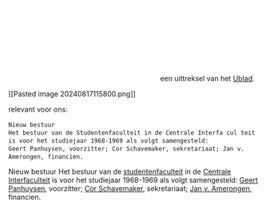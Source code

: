![](K1.68.2.pdf)
een uittreksel van het [Ublad](../../../../concepten/organisaties/bladen/Ublad.md).

[[Pasted image 20240817115800.png]]

relevant voor ons: 
```
Nieuw bestuur
Het bestuur van de Studentenfaculteit in de Centrale Interfa cul teit is voor het studiejaar 1968-1969 als volgt samengesteld:
Geert Panhuysen, voorzitter; Cor Schavemaker, sekretariaat; Jan v. Amerongen, financien.
```

Nieuw bestuur
Het bestuur van de [studentenfaculteit](../../../../concepten/organisaties/studentenfaculteit.md) in de [Centrale Interfaculteit](../../../../concepten/organisaties/Centrale%20Interfaculteit.md) is voor het studiejaar 1968-1969 als volgt samengesteld:
[Geert Panhuysen](../../../../concepten/personen/Geert%20Panhuysen.md), voorzitter; [Cor Schavemaker](../../../../concepten/personen/Cor%20Schavemaker.md), sekretariaat; [Jan v. Amerongen](../../../../concepten/personen/Jan%20v.%20Amerongen.md), financien.